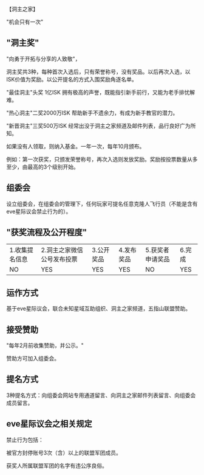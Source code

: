 【洞主之家】

"机会只有一次"

"洞主奖"
---

"向勇于开拓与分享的人致敬"，

洞主奖共3种，每种首次入选后，只有荣誉称号，没有奖品。以后再次入选，以ISK价值为奖励。以公开提名的方式入围奖励角逐名单。

"最佳洞主"头奖 1亿ISK 拥有极高的声誉，既能指引新手前行，又能为老手排忧解难。

"热心洞主"二奖2000万ISK 帮助新手不遗余力，有成为新手教官的潜力。

"新晋洞主"三奖500万ISK 经常出没于洞主之家频道及邮件列表，品行良好广为所知。

如果没有人领取，则纳入基金。一年一次，每年10月颁布。

例如：第一次获奖，只颁发荣誉称号，再次入选则发放奖励。奖励按投票数量从多至少，由最高的3个级别开始。

组委会
---
设立组委会，在组委会的管理下，任何玩家可提名任意克隆人飞行员（不能是含有eve星际议会禁止行为的）。

"获奖流程及公开程度"
---

<table>
    <tr>
        <td>1.收集提名信息</td><td>2.洞主之家微信公号发布投票</td><td>3.公开奖品</td><td>4.发布奖品</td><td>5.获奖者申请奖品</td><td>6.完成</td>
    </tr>
    <tr>
        <td>NO</td><td>YES</td><td>YES</td><td>YES</td><td>NO</td><td>YES</td>
    </tr>
</table>

运作方式
---
基于eve星际议会，联合未知星域互助组织、洞主之家频道，五指山联盟赞助。

接受赞助 
---
"每年2月前收集赞助，并公示。"

赞助方可加入组委会。

提名方式
---
3种提名方式：向组委会网站专用通道留言、向洞主之家邮件列表留言、向组委会成员留言。

eve星际议会之相关规定
---
禁止行为包括：

被官方封停账号3次（含）以上的联盟军团成员。

获奖人所属联盟军团的名字有违公序良俗。